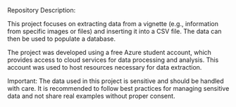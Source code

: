 Repository Description:

This project focuses on extracting data from a vignette (e.g., information from specific images or files) and inserting it into a CSV file. The data can then be used to populate a database.

The project was developed using a free Azure student account, which provides access to cloud services for data processing and analysis. This account was used to host resources necessary for data extraction.

Important: The data used in this project is sensitive and should be handled with care. It is recommended to follow best practices for managing sensitive data and not share real examples without proper consent.
